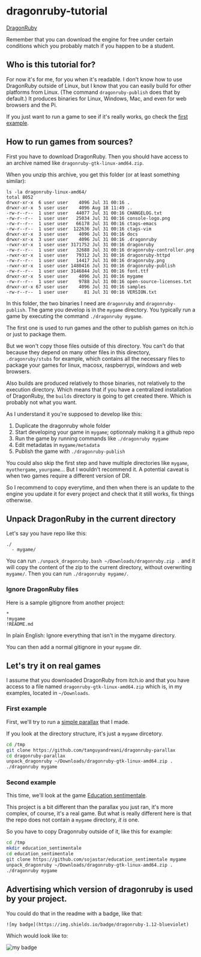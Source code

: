 # dragonruby-tutorial

[DragonRuby](https://dragonruby.itch.io)

Remember that you can download the engine for free under certain conditions which you
probably match if you happen to be a student.

## Who is this tutorial for?

For now it's for me, for you when it's readable. I don't know how to use DragonRuby outside of Linux, 
but I know that you can easily build for other platforms from Linux. (The command `dragonruby-publish` 
does that by default.) It produces binaries for Linux, Windows, Mac, and even for web browsers and the 
Pi.

If you just want to run a game to see if it's really works, go check the [first example](#first-example).

## How to run games from sources?

First you have to download DragonRuby. Then you should have access to an archive named
like `dragonruby-gtk-linux-amd64.zip`.

When you unzip this archive, you get this folder (or at least something similar):

```
ls -la dragonruby-linux-amd64/
total 8052
drwxr-xr-x  6 user user    4096 Jul 31 00:16 .
drwxr-xr-x  5 user user    4096 Aug 18 11:49 ..
-rw-r--r--  1 user user   44077 Jul 31 00:16 CHANGELOG.txt
-rw-r--r--  1 user user   25034 Jul 31 00:16 console-logo.png
-rw-r--r--  1 user user   66178 Jul 31 00:16 ctags-emacs
-rw-r--r--  1 user user  122636 Jul 31 00:16 ctags-vim
drwxr-xr-x  3 user user    4096 Jul 31 00:16 docs
drwxr-xr-x  3 user user    4096 Jul 31 00:16 .dragonruby
-rwxr-xr-x  1 user user 3171752 Jul 31 00:16 dragonruby
-rw-r--r--  1 user user   32688 Jul 31 00:16 dragonruby-controller.png
-rwxr-xr-x  1 user user   79312 Jul 31 00:16 dragonruby-httpd
-rw-r--r--  1 user user   14417 Jul 31 00:16 dragonruby.png
-rwxr-xr-x  1 user user 1480416 Jul 31 00:16 dragonruby-publish
-rw-r--r--  1 user user 3146844 Jul 31 00:16 font.ttf
drwxr-xr-x  5 user user    4096 Jul 31 00:16 mygame
-rw-r--r--  1 user user    9788 Jul 31 00:16 open-source-licenses.txt
drwxr-xr-x 67 user user    4096 Jul 31 00:16 samples
-rw-r--r--  1 user user      81 Jul 31 00:16 VERSION.txt
```

In this folder, the two binaries I need are `dragonruby` and `dragonruby-publish`. The game you develop
is in the `mygame` directory. You typically run a game by executing the command `./dragonruby mygame`.

The first one is used to run games and the other to publish games on itch.io or just to package them.

But we won't copy those files outside of this directory. You can't do that because they depend on many
other files in this directory, `.dragonruby/stubs` for example, which contains all the necessary files
to package your games for linux, macosx, raspberrypi, windows and web browsers.

Also builds are produced relatively to those binaries, not relatively to the execution directory.
Which means that if you have a centralized installation of DragonRuby, the `builds` directory is
going to get created there. Which is probably not what you want.

As I understand it you're supposed to develop like this:

1. Duplicate the dragonruby whole folder
2. Start developing your game in `mygame`; optionnaly making it a github repo
3. Run the game by running commands like `./dragonruby mygame`
4. Edit metadatas in `mygame/metadata`
5. Publish the game with `./dragonruby-publish`

You could also skip the first step and have multiple directories like `mygame`, `myothergame`, `yourgame`...
But I wouldn't recommend it. A potential caveat is when two games require a different version of DR.

So I recommend to copy everytime, and then when there is an update to the engine you update it for
every project and check that it still works, fix things otherwise.

## Unpack DragonRuby in the current directory

Let's say you have repo like this:

```
./
  - mygame/
```

You can run `./unpack_dragonruby.bash ~/Downloads/dragonruby.zip .` and it will copy the content of the zip
to the current directory, without overwriting `mygame/`. Then you can run `./dragonruby mygame/`.

### Ignore DragonRuby files

Here is a sample gitignore from another project:

```gitignore
*
!mygame
!README.md
```

In plain English: Ignore everything that isn't in the mygame directory.

You can then add a normal gitignore in your `mygame` dir.

## Let's try it on real games

I assume that you downloaded DragonRuby from itch.io and that you have access to a file
named `dragonruby-gtk-linux-amd64.zip` which is, in my examples, located in `~/Downloads`.

### First example

First, we'll try to run a [simple parallax](https://github.com/tanguyandreani/dragonruby-parallax) that I made.

If you look at the directory structure, it's just a `mygame` dircetory.

```bash
cd /tmp
git clone https://github.com/tanguyandreani/dragonruby-parallax
cd dragonruby-parallax
unpack_dragonruby ~/Downloads/dragonruby-gtk-linux-amd64.zip .
./dragonruby mygame
```

### Second example

This time, we'll look at the game [Education sentimentale](https://github.com/sojastar/education_sentimentale).

This project is a bit different than the parallax you just ran, it's more complex, of course, it's a real game.
But what is really different here is that the repo does not contain a `mygame` directory, *it is* one.

So you have to copy Dragonruby outside of it, like this for example:

```bash
cd /tmp
mkdir education_sentimentale
cd education_sentimentale
git clone https://github.com/sojastar/education_sentimentale mygame
unpack_dragonruby ~/Downloads/dragonruby-gtk-linux-amd64.zip .                                        
./dragonruby mygame
```

## Advertising which version of dragonruby is used by your project.

You could do that in the readme with a badge, like that:

```
![my badge](https://img.shields.io/badge/dragonruby-1.12-blueviolet)
```

Which would look like to:

![my badge](https://img.shields.io/badge/dragonruby-1.12-blueviolet)


